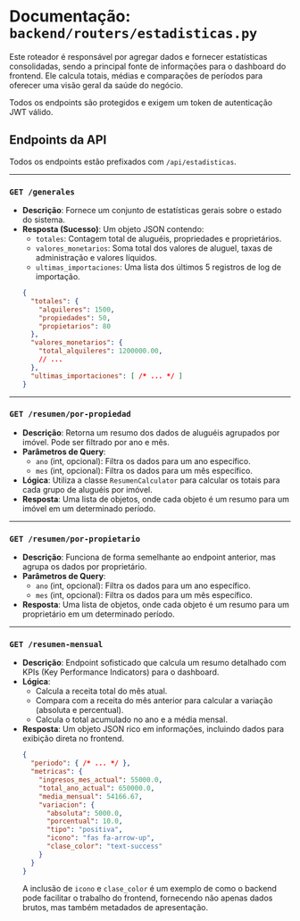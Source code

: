 # Documentação: `backend/routers/estadisticas.py`

Este roteador é responsável por agregar dados e fornecer estatísticas consolidadas, sendo a principal fonte de informações para o dashboard do frontend. Ele calcula totais, médias e comparações de períodos para oferecer uma visão geral da saúde do negócio.

Todos os endpoints são protegidos e exigem um token de autenticação JWT válido.

## Endpoints da API

Todos os endpoints estão prefixados com `/api/estadisticas`.

---

### `GET /generales`

-   **Descrição**: Fornece um conjunto de estatísticas gerais sobre o estado do sistema.
-   **Resposta (Sucesso)**: Um objeto JSON contendo:
    -   `totales`: Contagem total de aluguéis, propriedades e proprietários.
    -   `valores_monetarios`: Soma total dos valores de aluguel, taxas de administração e valores líquidos.
    -   `ultimas_importaciones`: Uma lista dos últimos 5 registros de log de importação.
    ```json
    {
      "totales": {
        "alquileres": 1500,
        "propiedades": 50,
        "propietarios": 80
      },
      "valores_monetarios": {
        "total_alquileres": 1200000.00,
        // ...
      },
      "ultimas_importaciones": [ /* ... */ ]
    }
    ```

---

### `GET /resumen/por-propiedad`

-   **Descrição**: Retorna um resumo dos dados de aluguéis agrupados por imóvel. Pode ser filtrado por ano e mês.
-   **Parâmetros de Query**:
    -   `ano` (int, opcional): Filtra os dados para um ano específico.
    -   `mes` (int, opcional): Filtra os dados para um mês específico.
-   **Lógica**: Utiliza a classe `ResumenCalculator` para calcular os totais para cada grupo de aluguéis por imóvel.
-   **Resposta**: Uma lista de objetos, onde cada objeto é um resumo para um imóvel em um determinado período.

---

### `GET /resumen/por-propietario`

-   **Descrição**: Funciona de forma semelhante ao endpoint anterior, mas agrupa os dados por proprietário.
-   **Parâmetros de Query**:
    -   `ano` (int, opcional): Filtra os dados para um ano específico.
    -   `mes` (int, opcional): Filtra os dados para um mês específico.
-   **Resposta**: Uma lista de objetos, onde cada objeto é um resumo para um proprietário em um determinado período.

---

### `GET /resumen-mensual`

-   **Descrição**: Endpoint sofisticado que calcula um resumo detalhado com KPIs (Key Performance Indicators) para o dashboard.
-   **Lógica**:
    -   Calcula a receita total do mês atual.
    -   Compara com a receita do mês anterior para calcular a variação (absoluta e percentual).
    -   Calcula o total acumulado no ano e a média mensal.
-   **Resposta**: Um objeto JSON rico em informações, incluindo dados para exibição direta no frontend.
    ```json
    {
      "periodo": { /* ... */ },
      "metricas": {
        "ingresos_mes_actual": 55000.0,
        "total_ano_actual": 650000.0,
        "media_mensual": 54166.67,
        "variacion": {
          "absoluta": 5000.0,
          "porcentual": 10.0,
          "tipo": "positiva",
          "icono": "fas fa-arrow-up",
          "clase_color": "text-success"
        }
      }
    }
    ```
    A inclusão de `icono` e `clase_color` é um exemplo de como o backend pode facilitar o trabalho do frontend, fornecendo não apenas dados brutos, mas também metadados de apresentação.
